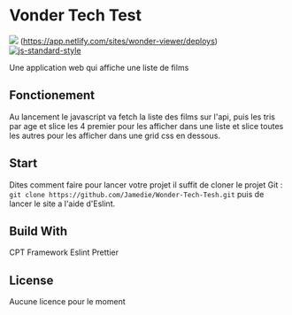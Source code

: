 # Vonder Tech Test

![](https://img.shields.io/badge/CPT%20Framework-pass-green.svg) (https://app.netlify.com/sites/wonder-viewer/deploys)[![js-standard-style](https://cdn.rawgit.com/standard/standard/master/badge.svg)](http://standardjs.com)

Une application web qui affiche une liste de films

## Fonctionement

Au lancement le javascript va fetch la liste des films sur l'api, puis les tris par age et slice les 4 premier pour les afficher dans une liste et slice toutes les autres pour les afficher dans une grid css en dessous.

## Start

Dites comment faire pour lancer votre projet
il suffit de cloner le projet Git :
`git clone https://github.com/Jamedie/Wonder-Tech-Tesh.git`
puis de lancer le site a l'aide d'Eslint.

## Build With

CPT Framework
Eslint
Prettier

## License

Aucune licence pour le moment
